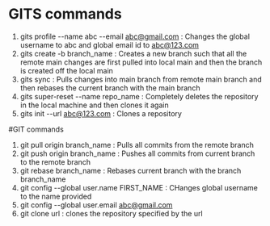 # GITS commands

1. gits profile --name abc --email abc@gmail.com : Changes the global username to abc and global email id to abc@123.com
2. gits create -b branch_name : Creates a new branch such that all the remote main changes are first pulled into local main and then the branch is created off the local main
3. gits sync : Pulls changes into main branch from remote main branch and then rebases the current branch with the main branch
4. gits super-reset --name repo_name : Completely deletes the repository in the local machine and then clones it again
5. gits init --url abc@123.com : Clones a repository 

#GIT commands

1. git pull origin branch_name : Pulls all commits from the remote branch
2. git push origin branch_name : Pushes all commits from current branch to the remote branch
3. git rebase branch_name : Rebases current branch with the branch branch_name
4. git config --global user.name FIRST_NAME : CHanges global username to the name provided
5. git config --global user.email abc@gmail.com
6. git clone url : clones the repository specified by the url

